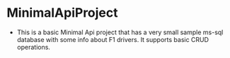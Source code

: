# MinimalApiProject

- This is a basic Minimal Api project that has a very small sample ms-sql database with some info about F1 drivers.  It supports basic CRUD operations.
